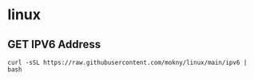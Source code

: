 # linux

## GET IPV6 Address
``curl -sSL https://raw.githubusercontent.com/mokny/linux/main/ipv6 | bash``
